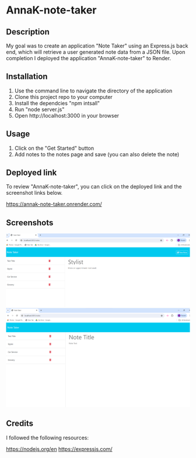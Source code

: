 # AnnaK-note-taker

## Description

My goal was to create an application "Note Taker" using an Express.js back end, which will retrieve a user generated note data from a JSON file. Upon completion I deployed the application "AnnaK-note-taker" to Render.

## Installation

1. Use the command line to navigate the directory of the application
2. Clone this project repo to your computer
3. Install the dependcies "npm intsall"
4. Run "node server.js"
5. Open http://localhost:3000 in your browser

## Usage

1. Click on the "Get Started" button 
2. Add notes to the notes page and save (you can also delete the note)

## Deployed link

To review "AnnaK-note-taker", you can click on the deployed link and the screenshot links below.

https://annak-note-taker.onrender.com/

## Screenshots

![1_list of notes](./screenshots/1_list%20of%20notes.png)
![2_new note_empty field](./screenshots/2_new%20note_empty%20field.png)

## Credits

I followed the following resources:

https://nodejs.org/en
https://expressjs.com/

